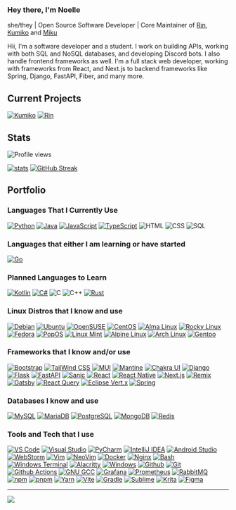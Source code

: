 ### Hey there, I'm Noelle

she/they | Open Source Software Developer | Core Maintainer of [Rin](https://github.com/No767/Rin), [Kumiko](https://github.com/No767/Kumiko) and [Miku](https://github.com/No767/Miku)

Hii, I'm a software developer and a student. I work on building APIs, working with both SQL and NoSQL databases, and developing Discord bots. I also handle frontend frameworks as well. I'm a full stack web developer, working with frameworks from React, and Next.js to backend frameworks like Spring, Django, FastAPI, Fiber, and many more.

## Current Projects

[![Kumiko](https://github-readme-stats.vercel.app/api/pin/?username=No767&repo=Kumiko&theme=dark&hide_border=true)](https://github.com/No767/Kumiko)
[![Rin](https://github-readme-stats.vercel.app/api/pin/?username=No767&repo=Rin&theme=dark&hide_border=true)](https://github.com/No767/Rin)

## Stats
![Profile views](https://komarev.com/ghpvc/?username=No767&color=edb8ff)

<!-- [![trophy](https://github-profile-trophy.vercel.app/?username=No767&theme=discord)](https://github.com/ryo-ma/github-profile-trophy) -->

[![stats](https://github-readme-stats.vercel.app/api?username=No767&count_private=true&show_icons=true&theme=dark&hide_border=true)](https://github.com/No767)
[![GitHub Streak](https://streak-stats.demolab.com?user=No767&theme=dark&hide_border=true&border_radius=6)](https://git.io/streak-stats)

## Portfolio

### Languages That I Currently Use

[![Python](https://img.shields.io/badge/-Python-141414?style=flat&logo=python)](https://www.python.org/)
[![Java](https://img.shields.io/badge/-Java-141414?style=flat&logo=openjdk)](https://adoptium.net/)
[![JavaScript](https://img.shields.io/badge/-JavaScript-141414?style=flat&logo=javascript)](https://www.javascript.com/)
[![TypeScript](https://img.shields.io/badge/-TypeScript-141414?style=flat&logo=typescript)](https://www.typescriptlang.org/)
![HTML](https://img.shields.io/badge/-HTML-141414?style=flat&logo=html5)
![CSS](https://img.shields.io/badge/-CSS-141414?style=flat&logo=css3)
![SQL](https://img.shields.io/badge/-SQL-141414?style=flat&logo=postgresql)

### Languages that either I am learning or have started

[![Go](https://img.shields.io/badge/-Go-141414?style=flat&logo=go)](https://go.dev/)

### Planned Languages to Learn

[![Kotlin](https://img.shields.io/badge/-Kotlin-141414?style=flat&logo=kotlin)](https://kotlinlang.org/)
[![C#](https://img.shields.io/badge/-C%23-141414?style=flat&logo=csharp)](https://docs.microsoft.com/en-us/dotnet/csharp/)
![C](https://img.shields.io/badge/-C-141414?style=flat&logo=c)
![C++](https://img.shields.io/badge/-C++-141414?style=flat&logo=c%2B%2B)
[![Rust](https://img.shields.io/badge/-Rust-141414?style=flat&logo=rust)](https://www.rust-lang.org/)

### Linux Distros that I know and use
[![Debian](https://img.shields.io/badge/-Debian-141414?style=flat&logo=debian)](https://www.debian.org/)
[![Ubuntu](https://img.shields.io/badge/-Ubuntu-141414?style=flat&logo=ubuntu)](https://ubuntu.com/)
[![OpenSUSE](https://img.shields.io/badge/-OpenSUSE-141414?style=flat&logo=opensuse)](https://ubuntu.com/)
[![CentOS](https://img.shields.io/badge/-CentOS-141414?style=flat&logo=centos)](https://www.centos.org/)
[![Alma Linux](https://img.shields.io/badge/-Alma%20Linux-141414?style=flat&logo=almalinux)](https://almalinux.org/)
[![Rocky Linux](https://img.shields.io/badge/-Rocky%20Linux-141414?style=flat&logo=rockylinux)](https://rockylinux.org/)
[![Fedora](https://img.shields.io/badge/-Fedora-141414?style=flat&logo=fedora)](https://getfedora.org/)
[![PopOS](https://img.shields.io/badge/-PopOS-141414?style=flat&logo=popos)](https://pop.system76.com/)
[![Linux Mint](https://img.shields.io/badge/-Linux%20Mint-141414?style=flat&logo=linux%20mint)](https://linuxmint.com/)
[![Alpine Linux](https://img.shields.io/badge/-Alpine%20Linux-141414?style=flat&logo=alpinelinux)](https://www.alpinelinux.org/)
[![Arch Linux](https://img.shields.io/badge/-Arch-141414?style=flat&logo=archlinux)](https://archlinux.org/)
[![Gentoo](https://img.shields.io/badge/-Gentoo-141414?style=flat&logo=gentoo)](https://www.gentoo.org/)

### Frameworks that I know and/or use
[![Bootstrap](https://img.shields.io/badge/-Bootstrap-141414?style=flat&logo=bootstrap)](https://getbootstrap.com/)
[![TailWind CSS](https://img.shields.io/badge/-Tailwind%20CSS-141414?style=flat&logo=tailwindcss)](https://tailwindcss.com)
[![MUI](https://img.shields.io/badge/-MUI-141414?style=flat&logo=mui)](https://mui.com/)
[![Mantine](https://img.shields.io/badge/-Mantine-141414?style=flat&logo=mantine)](https://mantine.dev/)
[![Chakra UI](https://img.shields.io/badge/-Chakra%20UI-141414?style=flat&logo=chakraui)](https://chakra-ui.com/)
[![Django](https://img.shields.io/badge/-Django-141414?style=flat&logo=django)](https://djangoproject.com)
[![Flask](https://img.shields.io/badge/-Flask-141414?style=flat&logo=flask)](https://flask.palletsprojects.com/en/2.0.x/)
[![FastAPI](https://img.shields.io/badge/-FastAPI-141414?style=flat&logo=fastapi)](https://fastapi.tiangolo.com/)
[![Sanic](https://img.shields.io/badge/-Sanic-141414?style=flat&logo=sanic)](https://sanic.readthedocs.io/en/stable/)
[![React](https://img.shields.io/badge/-React-141414?style=flat&logo=react)](https://reactjs.org)
[![React Native](https://img.shields.io/badge/-React%20Native-141414?style=flat&logo=react)](https://reactnative.dev/)
[![Next.js](https://img.shields.io/badge/-Next.js-141414?style=flat&logo=nextdotjs)](https://nextjs.org/org)
[![Remix](https://img.shields.io/badge/-Remix-141414?style=flat&logo=remix)](https://remix.run)
[![Gatsby](https://img.shields.io/badge/-Gatsby-141414?style=flat&logo=gatsby)](https://www.gatsbyjs.com/)
[![React Query](https://img.shields.io/badge/-React%20Query-141414?style=flat&logo=reactquery)](https://tanstack.com/query/v4)
[![Eclipse Vert.x](https://img.shields.io/badge/-Eclipse%20Vert.x-141414?style=flat&logo=eclipsevertdotx)](https://vertx.io/)
[![Spring](https://img.shields.io/badge/-Spring-141414?style=flat&logo=spring)](https://spring.io/)

### Databases I know and use
[![MySQL](https://img.shields.io/badge/-MySQL-141414?style=flat&logo=mysql&logoColor=FFFFFF)](https://www.mysql.com/)
[![MariaDB](https://img.shields.io/badge/-MariaDB-141414?style=flat&logo=mariadb&logoColor=FFFFFF)](https://mariadb.org/)
[![PostgreSQL](https://img.shields.io/badge/-PostgreSQL-141414?style=flat&logo=postgresql&logoColor=FFFFFF)](https://www.postgresql.org/)
[![MongoDB](https://img.shields.io/badge/-MongoDB-141414?style=flat&logo=mongodb)](https://www.mongodb.com/)
[![Redis](https://img.shields.io/badge/-Redis-141414?style=flat&logo=redis)](https://redis.io/)

### Tools and Tech that I use

[![VS Code](https://img.shields.io/badge/-Visual%20Studio%20Code-141414?style=flat&logo=visual-studio-code&logoColor=007ACC)](https://code.visualstudio.com/)
[![Visual Studio](https://img.shields.io/badge/-Visual%20Studio-141414?style=flat&logo=visual-studio)](https://visualstudio.microsoft.com/)
[![PyCharm](https://img.shields.io/badge/-PyCharm-141414?style=flat&logo=pycharm)](https://www.jetbrains.com/pycharm/)
[![IntelliJ IDEA](https://img.shields.io/badge/-IntelliJ%20IDEA-141414?style=flat&logo=intellij%20idea)](https://www.jetbrains.com/idea/)
[![Android Studio](https://img.shields.io/badge/-Android%20Studio-141414?style=flat&logo=android%20studio)](https://developer.android.com/studio)
[![WebStorm](https://img.shields.io/badge/-WebStorm-141414?style=flat&logo=webstorm)](https://www.jetbrains.com/webstorm/)
[![Vim](https://img.shields.io/badge/-Vim-141414?style=flat&logo=vim)](https://vim.org)
[![NeoVim](https://img.shields.io/badge/-NeoVim-141414?style=flat&logo=neovim)](https://neovim.io)
[![Docker](https://img.shields.io/badge/-Docker-141414?style=flat&logo=docker)](https://docker.com)
[![Nginx](https://img.shields.io/badge/-Nginx-141414?style=flat&logo=nginx)](https://nginx.org/)
[![Bash](https://img.shields.io/badge/-Bash-141414?style=flat&logo=gnubash)](https://www.gnu.org/software/bash/)
[![Windows Terminal](https://img.shields.io/badge/-Windows%20Terminal-141414?style=flat&logo=windows%20terminal)](https://github.com/microsoft/terminal)
[![Alacritty](https://img.shields.io/badge/-Alacritty-141414?style=flat&logo=alacritty)](https://github.com/alacritty/alacritty)
[![Windows](https://img.shields.io/badge/-Windows-141414?style=flat&logo=windows)](https://www.microsoft.com/en-us/windows/)
[![Github](https://img.shields.io/badge/-Github-141414?style=flat&logo=github)](https://github.com)
[![Git](https://img.shields.io/badge/-Git-141414?style=flat&logo=git)](https://git-scm.com/)
[![Github Actions](https://img.shields.io/badge/-Github%20Actions-141414?style=flat&logo=github-actions)](https://github.com/features/actions)
[![GNU GCC](https://img.shields.io/badge/-GCC-141414?style=flat&logo=gnu)](https://gcc.gnu.org/)
[![Grafana](https://img.shields.io/badge/-Grafana-141414?style=flat&logo=grafana)](https://grafana.com/)
[![Prometheus](https://img.shields.io/badge/-Prometheus-141414?style=flat&logo=prometheus)](https://prometheus.io/)
[![RabbitMQ](https://img.shields.io/badge/-RabbitMQ-141414?style=flat&logo=rabbitmq)](https://www.rabbitmq.com/)
[![npm](https://img.shields.io/badge/-npm-141414?style=flat&logo=npm)](https://www.npmjs.com/)
[![pnpm](https://img.shields.io/badge/-pnpm-141414?style=flat&logo=pnpm)](https://pnpm.io/)
[![Yarn](https://img.shields.io/badge/-Yarn-141414?style=flat&logo=yarn)](https://yarnpkg.com/)
[![Vite](https://img.shields.io/badge/-Vite-141414?style=flat&logo=vite)](https://vitejs.dev/)
[![Gradle](https://img.shields.io/badge/-Gradle-141414?style=flat&logo=gradle)](https://gradle.org/)
[![Sublime](https://img.shields.io/badge/-Sublime-141414?style=flat&logo=sublimetext)](https://www.sublimetext.com/)
[![Krita](https://img.shields.io/badge/-Krita-141414?style=flat&logo=krita&logoColor=white)](https://krita.org/en)
[![Figma](https://img.shields.io/badge/-Figma-141414?style=flat&logo=Figma&logoColor=white)](https://figma.com)

---
<a href="https://github.com/No767">
  <img src="https://github-readme-stats.vercel.app/api/top-langs/?&username=No767&hide=css,html&theme=dark&layout=compact&hide_border=true" />
</a>
